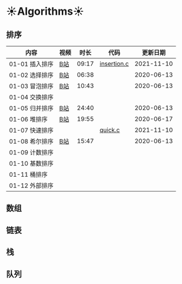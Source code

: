 # :sunny:Algorithms:sunny:

## 排序

|内容|视频|时长|代码|更新日期|
|---|---|---|---|---|
|01-01 插入排序|[B站](https://www.bilibili.com/video/BV1TD4y1Q751/)|09:17|[insertion.c](https://github.com/imxtx/algorithms/blob/main/01-sorting/01-insertion/insertion.c)|2021-11-10|
|01-02 选择排序|[B站](https://www.bilibili.com/video/BV1VK4y1475t/)|06:38||2020-06-13|
|01-03 冒泡排序|[B站](https://www.bilibili.com/video/BV1Hg4y1q7tz/)|10:43||2020-06-13|
|01-04 交换排序|||||
|01-05 归并排序|[B站](https://www.bilibili.com/video/BV1Pt4y197VZ/)|24:40||2020-06-13|
|01-06 堆排序|[B站](https://www.bilibili.com/video/BV1fp4y1D7cj/)|19:55||2020-06-17|
|01-07 快速排序|||[quick.c](https://github.com/imxtx/algorithms/blob/main/01-sorting/07-quick/quick.c)|2021-11-10|
|01-08 希尔排序|[B站](https://www.bilibili.com/video/BV1BK4y1478X/)|15:47||2020-06-13|
|01-09 计数排序|||||
|01-10 基数排序|||||
|01-11 桶排序|||||
|01-12 外部排序|||||

## 数组

## 链表

## 栈

## 队列
